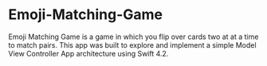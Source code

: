# Emoji-Matching-Game
Emoji Matching Game is a game in which you flip over cards two at at a time to match pairs. This app was built to explore and implement a simple Model View Controller App architecture using Swift 4.2.

